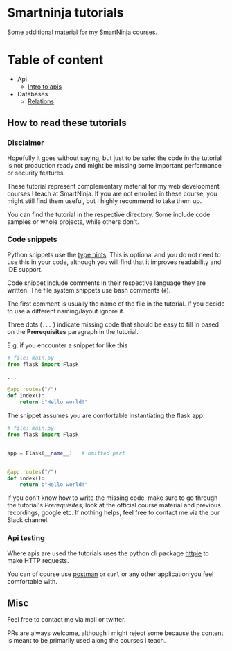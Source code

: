 # Smartninja tutorials


Some additional material for my [SmartNinja](https://www.smartninja.org/) courses.


# Table of content

- Api
  - [Intro to apis](https://github.com/dasdachs/web-dev-tutorials/tree/master/web-apis)
- Databases
  - [Relations](https://github.com/dasdachs/web-dev-tutorials/tree/master/database-relations)

## How to read these tutorials

### Disclaimer 
Hopefully it goes without saying, but just to be safe: the code in the tutorial is not production ready and might be missing some important performance or security features. 

These tutorial represent complementary material for my web development courses I teach at SmartNinja. If you are not enrolled in these course, you might still find them useful, but I highly recommend to take them up.

You can find the tutorial in the respective directory. Some include code samples or whole projects, while others don't. 

### Code snippets

Python snippets use the [type hints](https://docs.python.org/3/library/typing.html). This is optional and you do not need to use this in your code, although you will find that it improves readability and IDE support.

Code snippet include comments in their respective language they are written. The file system snippets use bash comments (`#`).

The first comment is usually the name of the file in the tutorial. If you decide to use a different naming/layout ignore it.

Three dots (`...` ) indicate missing code that should be easy to fill in based on the **Prerequisites** paragraph in the tutorial. 

E.g. if you encounter a snippet for like this

```python
# file: main.py
from flask import Flask

...

@app.routes("/")
def index():
    return b"Hello world!"

```

The snippet assumes you are comfortable instantiating the flask app.

```python
# file: main.py
from flask import Flask


app = Flask(__name__)   # omitted part


@app.routes("/")
def index():
    return b"Hello world!"

```

If you don't know how to write the missing code, make sure to go through the tutorial's *Prerequisites*, look at the official course material and previous recordings, google etc. If nothing helps, feel free to contact me via the our Slack channel.

### Api testing

Where apis are used the tutorials uses the python cli package [httpie](https://httpie.io/docs) to make HTTP requests. 

You can of course use [postman](https://www.postman.com/) or `curl` or any other application you feel comfortable with.

## Misc

Feel free to contact me via mail or twitter.

PRs are always welcome, although I might reject some because the content is meant to be primarily used along the courses I teach.
